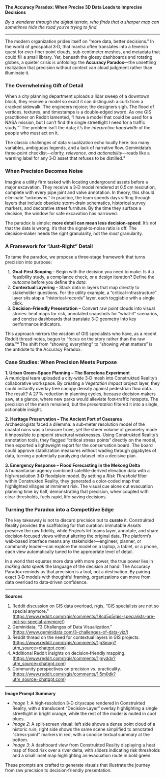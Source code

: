 **The Accuracy Paradox: When Precise 3D Data Leads to Imprecise Decisions**  

*By a wanderer through the digital terrain, who finds that a sharper map can sometimes hide the road you’re trying to find.*

---

The modern organization prides itself on “more data, better decisions.” In the world of geospatial 3‑D, that mantra often translates into a feverish quest for ever‑finer point clouds, sub‑centimeter meshes, and metadata that could fill a small library. Yet, beneath the glossy dashboards and rotating globes, a quieter crisis is unfolding: the **Accuracy Paradox**—the unsettling realization that precision without context can cloud judgment rather than illuminate it.

### The Overwhelming Gift of Detail  

When a city planning department uploads a lidar sweep of a downtown block, they receive a model so exact it can distinguish a curb from a cracked sidewalk. The engineers rejoice; the designers sigh. The flood of vertices, textures, and timestamps is a double‑edged sword. As one GIS practitioner on Reddit lamented, “I have a model that could be used for a NASA mission, but I can’t find the single streetlight I need for a traffic study.”¹ The problem isn’t the data; it’s the *interpretive bandwidth* of the people who must act on it.

The classic challenges of data visualization echo loudly here: too many variables, ambiguous legends, and a lack of narrative flow. Geminidata’s three‑point checklist—*clarity, relevance, and actionability*—reads like a warning label for any 3‑D asset that refuses to be distilled.²

### When Precision Becomes Noise  

Imagine a utility firm tasked with locating underground assets before a major excavation. They receive a 3‑D model rendered at 0.5 cm resolution, complete with every pipe joint and valve annotation. In theory, this should eliminate “unknowns.” In practice, the team spends days sifting through layers that include obsolete storm‑drain schematics, historical survey markers, and decorative street furniture. By the time they surface a decision, the window for safe excavation has narrowed.

The paradox is simple: **more detail can mean less decision‑speed**. It’s not that the data is wrong; it’s that the signal‑to‑noise ratio is off. The decision‑maker needs the *right* granularity, not the *most* granularity.

### A Framework for “Just‑Right” Detail  

To tame the paradox, we propose a three‑stage framework that turns precision into purpose:

1. **Goal‑First Scoping** – Begin with the decision you need to make. Is it a feasibility study, a compliance check, or a design iteration? Define the *outcome* before you define the *data*.  
2. **Contextual Layering** – Stack data in layers that map directly to stakeholder questions. For the utility example, a “critical‑infrastructure” layer sits atop a “historical‑records” layer, each togglable with a single click.  
3. **Decision‑Friendly Presentation** – Convert raw point clouds into visual stories: heat maps for risk, annotated snapshots for “what‑if” scenarios, and concise dashboards that translate 3‑D geometry into key performance indicators.

This approach mirrors the wisdom of GIS specialists who have, as a recent Reddit thread notes, begun to “focus on the story rather than the raw data.”³ The shift from “showing everything” to “showing what matters” is the antidote to the Accuracy Paradox.

### Case Studies: When Precision Meets Purpose  

**1. Urban Green‑Space Planning – The Barcelona Experiment**  
A municipal team uploaded a city‑wide 3‑D mesh into Construkted Reality’s collaborative workspace. By creating a *Vegetation Impact* project layer, they could instantly overlay tree canopy density against pedestrian flow data. The result? A 27 % reduction in planning cycles, because decision‑makers saw, at a glance, where new parks would alleviate foot‑traffic hotspots. The precision of the mesh remained, but the *presentation* filtered it into a single, actionable insight.

**2. Heritage Preservation – The Ancient Port of Caesarea**  
Archaeologists faced a dilemma: a sub‑meter resolution model of the coastal ruins was a treasure trove, yet the sheer volume of geometry made it impossible to pinpoint structural weaknesses. Using Construkted Reality’s annotation tools, they flagged “critical stress points” directly on the model, then exported a lightweight report for the conservation board. The board could approve stabilization measures without wading through gigabytes of data, turning a potentially paralyzing dataset into a decisive plan.

**3. Emergency Response – Flood Forecasting in the Mekong Delta**  
A humanitarian agency combined satellite‑derived elevation data with a high‑resolution 3‑D floodplain model. By setting a *Risk Threshold* filter within Construkted Reality, they generated a color‑coded map that highlighted villages at imminent risk. The visual cue alone cut evacuation planning time by half, demonstrating that precision, when coupled with clear thresholds, fuels rapid, life‑saving decisions.

### Turning the Paradox into a Competitive Edge  

The key takeaway is not to discard precision but to **curate** it. Construkted Reality provides the scaffolding for that curation: immutable *Assets* preserve the raw fidelity, while *Projects* let teams layer, annotate, and share decision‑focused views without altering the original data. The platform’s web‑based interface means any stakeholder—engineer, planner, or community leader—can explore the model on a laptop, a tablet, or a phone, each view automatically tuned to the appropriate level of detail.

In a world that equates more data with more power, the true power lies in *making data speak* the language of the decision at hand. The Accuracy Paradox reminds us that precision is a tool, not a destination. By pairing exact 3‑D models with thoughtful framing, organizations can move from data overload to data‑driven confidence.

---

**Sources**  

1. Reddit discussion on GIS data overload, r/gis, “GIS specialists are not so special anymore.” (https://www.reddit.com/r/gis/comments/18cd5p5/gis-specialists-are-not-so-special-anymore/)  
2. Geminidata, “3 Challenges of Data Visualization.” (https://www.geminidata.com/3-challenges-of-data-viz/)  
3. Reddit thread on the need for contextual layers in GIS projects. (https://www.reddit.com/r/gis/comments/1jg3mqg?utm_source=chatgpt.com)  
4. Additional Reddit insights on decision‑friendly mapping. (https://www.reddit.com/r/gis/comments/1jmyddv?utm_source=chatgpt.com)  
5. Community perspectives on precision vs. practicality. (https://www.reddit.com/r/gis/comments/1i5m0dk?utm_source=chatgpt.com)

---

**Image Prompt Summary**  

- *Image 1*: A high‑resolution 3‑D cityscape rendered in Construkted Reality, with a translucent “Decision‑Layer” overlay highlighting a single streetlight in bright orange, while the rest of the model is muted in cool blues.  
- *Image 2*: A split‑screen visual: left side shows a dense point cloud of a historic ruin; right side shows the same scene simplified to annotated “stress‑point” markers in red, with a concise textual summary at the bottom.  
- *Image 3*: A dashboard view from Construkted Reality displaying a heat map of flood risk over a river delta, with sliders indicating risk thresholds and a small inset map highlighting an evacuation route in bold green.  

These prompts are crafted to generate visuals that illustrate the journey from raw precision to decision‑friendly presentation.
